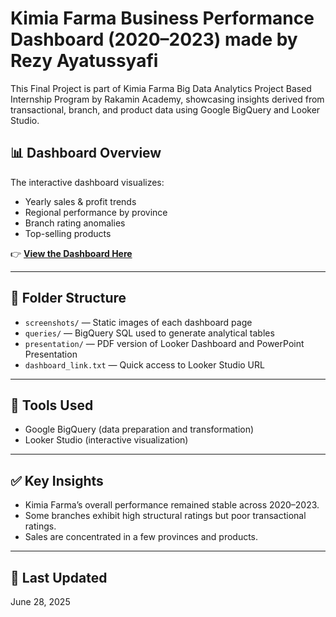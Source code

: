 # Kimia Farma Business Performance Dashboard (2020–2023) made by Rezy Ayatussyafi

This Final Project is part of Kimia Farma Big Data Analytics Project Based Internship Program by Rakamin Academy, showcasing insights derived from transactional, branch, and product data using Google BigQuery and Looker Studio.

## 📊 Dashboard Overview

The interactive dashboard visualizes:
- Yearly sales & profit trends
- Regional performance by province
- Branch rating anomalies
- Top-selling products

👉 **[View the Dashboard Here](https://lookerstudio.google.com/reporting/edede535-82d0-478d-b904-4f8b9ba5d672)**

---

## 📁 Folder Structure

- `screenshots/` — Static images of each dashboard page  
- `queries/` — BigQuery SQL used to generate analytical tables  
- `presentation/` — PDF version of Looker Dashboard and PowerPoint Presentation 
- `dashboard_link.txt` — Quick access to Looker Studio URL

---

## 🔧 Tools Used

- Google BigQuery (data preparation and transformation)
- Looker Studio (interactive visualization)

---

## ✅ Key Insights

- Kimia Farma’s overall performance remained stable across 2020–2023.
- Some branches exhibit high structural ratings but poor transactional ratings.
- Sales are concentrated in a few provinces and products.

---

## 📅 Last Updated

June 28, 2025
